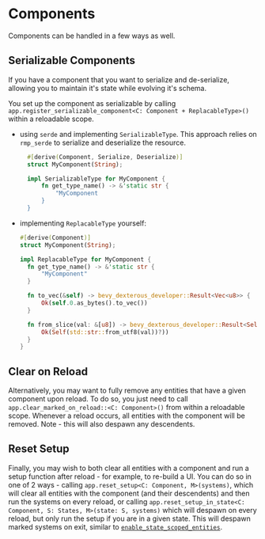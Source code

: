 # Components

Components can be handled in a few ways as well.

## Serializable Components

If you have a component that you want to serialize and de-serialize, allowing you to maintain it's state while evolving it's schema.

You set up the component as serializable by calling `app.register_serializable_component<C: Component + ReplacableType>()` within a reloadable scope.

- using `serde` and implementing `SerializableType`. This approach relies on `rmp_serde` to serialize and deserialize the resource.

  ```rust
    #[derive(Component, Serialize, Deserialize)]
    struct MyComponent(String);

    impl SerializableType for MyComponent {
        fn get_type_name() -> &'static str {
            "MyComponent
        }
    }
  ```

- implementing `ReplacableType` yourself:

  ```rust
  #[derive(Component)]
  struct MyComponent(String);

  impl ReplacableType for MyComponent {
    fn get_type_name() -> &'static str {
        "MyComponent"
    }

    fn to_vec(&self) -> bevy_dexterous_developer::Result<Vec<u8>> {
        Ok(self.0.as_bytes().to_vec())
    }

    fn from_slice(val: &[u8]) -> bevy_dexterous_developer::Result<Self> {
        Ok(Self(std::str::from_utf8(val))?))
    }
  }
  ```

## Clear on Reload

Alternatively, you may want to fully remove any entities that have a given component upon reload. To do so, you just need to call `app.clear_marked_on_reload::<C: Component>()` from within a reloadable scope. Whenever a reload occurs, all entities with the component will be removed. Note - this will also despawn any descendents.

## Reset Setup

Finally, you may wish to both clear all entities with a component and run a setup function after reload - for example, to re-build a UI. You can do so in one of 2 ways - calling `app.reset_setup<C: Component, M>(systems)`, which will clear all entities with the component (and their descendents) and then run the systems on every reload, or calling `app.reset_setup_in_state<C: Component, S: States, M>(state: S, systems)` which will despawn on every reload, but only run the setup if you are in a given state. This will despawn marked systems on exit, similar to [`enable_state_scoped_entities`](https://docs.rs/bevy/0.14/bevy/state/app/trait.AppExtStates.html#tymethod.enable_state_scoped_entities).
